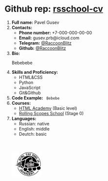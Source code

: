 <h1>Github rep: <a href="https://github.com/Raccoonblitz/rsschool-cv"> rsschool-cv</a></h1>
<ol>
  <li> <b>Full name:</b> Pavel Gusev</li>
  <li> <b>Contacts:</b>
    <ul>
      <li> <b>Phone number:</b> +7-000-000-00-00</li>
      <li> <b>Email:</b> gusev.prb@icloud.com </li>
      <li> <b>Telegram:</b> <a href="https://t.me/RaccoonBlitz">@RaccoonBlitz</a></li>
      <li> <b>Github:</b> <a href="https://github.com/Raccoonblitz">@RaccoonBlitz</a></li>
    </ul></li>
  <li> <b>Bio:</b> 
    <p> Bebebebe </p>
  </li>
  <li> <b>Skills and Proficiency:</b>
    <ul>
      <li> HTML&CSS </li>
      <li> Python </li>
      <li> JavaScript </li>
      <li> Git&Github </li>
    </ul></li>
  <li> <b>Code Example:</b>
    <code> Bebebe </code></li>
  <li><b>Courses:</b> 
    <ul>
      <li> <a href="https://htmlacademy.ru/study">HTML Academy</a> (Basic level)</li>
      <li> <a href="https://rs.school/">Rolling Scopes School</a> (Stage 0)</li>
    </ul></li>
  <li><b>Languages:</b>
    <ul>
      <li> Russian: native</li>
      <li> English: middle</li>
      <li> Deutch: basic</li>
    </ul></li>
  <br>
  <br>
  <br>
  <img src="https://github.com/Raccoonblitz/rsschool-cv/blob/gh-pages/logo_rs2.svg" width="20%" height="20%">
  
    
  
  
  
  
